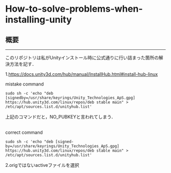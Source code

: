 # How-to-solve-problems-when-installing-unity

## 概要
---
このリポジトリは私がUnityインストール時に公式通りに行い詰まった箇所の解決方法を記す．
 
1.https://docs.unity3d.com/hub/manual/InstallHub.html#install-hub-linux

mistake command
```
sudo sh -c 'echo "deb [signedby=/usr/share/keyrings/Unity_Technologies_ApS.gpg] https://hub.unity3d.com/linux/repos/deb stable main" > /etc/apt/sources.list.d/unityhub.list'
```
上記のコマンドだと，NO_PUBKEYと言われてしまう．
<br>
<br>

correct command
```
sudo sh -c 'echo "deb [signed-by=/usr/share/keyrings/Unity_Technologies_ApS.gpg] https://hub.unity3d.com/linux/repos/deb stable main" > /etc/apt/sources.list.d/unityhub.list'
```

2.origではないactiveファイルを選択

